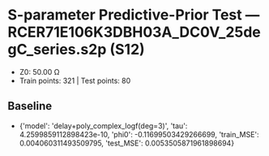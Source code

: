 # S-parameter Predictive-Prior Test — RCER71E106K3DBH03A_DC0V_25degC_series.s2p (S12)
- Z0: 50.00 Ω
- Train points: 321  |  Test points: 80

## Baseline
- {'model': 'delay+poly_complex_logf(deg=3)', 'tau': 4.2599859112898423e-10, 'phi0': -0.11699503429266699, 'train_MSE': 0.004060311493509795, 'test_MSE': 0.0053505871961898694}